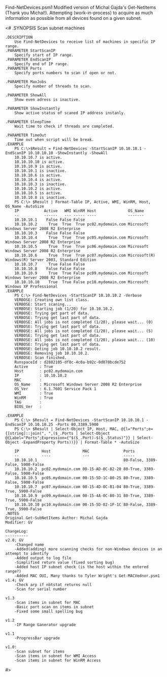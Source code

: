Find-NetDevices.psm1
Modified version of Michal Gajda's Get-NetItems (Thank you Michal!). 
Attempting (work-in-process) to acquire as much information as possible from all devices found on a given subnet.

<# 
	.SYNOPSIS 
		Scan subnet machines
		
	.DESCRIPTION 
		Use Find-NetDevices to receive list of machines in specific IP range.
	.PARAMETER StartScanIP 
		Specify start of IP range.
	.PARAMETER EndScanIP
		Specify end of IP range.
	.PARAMETER Ports
		Specify ports numbers to scan if open or not.
		
	.PARAMETER MaxJobs
		Specify number of threads to scan.
		
	.PARAMETER ShowAll
		Show even adress is inactive.
	
	.PARAMETER ShowInstantly 
		Show active status of scaned IP address instanly. 
	
	.PARAMETER SleepTime  
		Wait time to check if threads are completed.
 
	.PARAMETER TimeOut 
		Time out when script will be break.
	.EXAMPLE 
		PS C:\>$Result = Find-NetDevices -StartScanIP 10.10.10.1 -EndScanIP 10.10.10.10 -ShowInstantly -ShowAll
		10.10.10.7 is active.
		10.10.10.10 is active.
		10.10.10.9 is active.
		10.10.10.1 is inactive.
		10.10.10.6 is active.
		10.10.10.4 is active.
		10.10.10.3 is inactive.
		10.10.10.2 is active.
		10.10.10.5 is active.
		10.10.10.8 is inactive.
		PS C:\> $Result | Format-Table IP, Active, WMI, WinRM, Host, OS_Name -AutoSize
		IP           Active   WMI WinRM Host              OS_Name
		--           ------   --- ----- ----              -------
		10.10.10.1    False False False
		10.10.10.2     True  True  True pc02.mydomain.com Microsoft Windows Server 2008 R2 Enterprise
		10.10.10.3    False False False
		10.10.10.4     True  True  True pc05.mydomain.com Microsoft Windows Server 2008 R2 Enterprise
		10.10.10.5     True  True  True pc06.mydomain.com Microsoft Windows Server 2008 R2 Enterprise
		10.10.10.6     True  True  True pc07.mydomain.com Microsoft(R) Windows(R) Server 2003, Standard Edition
		10.10.10.7     True False False
		10.10.10.8    False False False
		10.10.10.9     True  True False pc09.mydomain.com Microsoft Windows Server 2008 R2 Enterprise
		10.10.10.10    True  True False pc10.mydomain.com Microsoft Windows XP Professional
	.EXAMPLE 
		PS C:\> Find-NetDevices -StartScanIP 10.10.10.2 -Verbose
		VERBOSE: Creating own list class.
		VERBOSE: Start scaning...
		VERBOSE: Starting job (1/20) for 10.10.10.2.
		VERBOSE: Trying get part of data.
		VERBOSE: Trying get last part of data.
		VERBOSE: All jobs is not completed (1/20), please wait... (0)
		VERBOSE: Trying get last part of data.
		VERBOSE: All jobs is not completed (1/20), please wait... (5)
		VERBOSE: Trying get last part of data.
		VERBOSE: All jobs is not completed (1/20), please wait... (10)
		VERBOSE: Trying get last part of data.
		VERBOSE: Geting job 10.10.10.2 result.
		VERBOSE: Removing job 10.10.10.2.
		VERBOSE: Scan finished.
		RunspaceId : d2882105-df8c-4c0a-b92c-0d078bcde752
		Active     : True
		Host       : pc02.mydomain.com
		IP         : 10.10.10.2
		MAC        :
		OS_Name    : Microsoft Windows Server 2008 R2 Enterprise
		OS_Ver     : 6.1.7601 Service Pack 1
		WMI        : True
		WinRM      : True
		TAG        :
		BIOS_Ver   :
		
	.EXAMPLE 	
		PS C:\> $Result = Find-NetDevices -StartScanIP 10.10.10.1 -EndScanIP 10.10.10.25 -Ports 80,3389,5900	
		PS C:\> $Result | Select-Object IP, Host, MAC, @{l="Ports";e={[string]::join(", ",($_.Ports | Select-Object @{Label="Ports";Expression={"$($_.Port)-$($_.Status)"}} | Select-Object -ExpandProperty Ports))}} | Format-Table * -AutoSize
		
		IP          Host              MAC               Ports
		--          ----              ---               -----
		10.10.10.1                                      80-False, 3389-False, 5900-False
		10.10.10.2  pc02.mydomain.com 00-15-AD-0C-82-20 80-True, 3389-False, 5900-False
		10.10.10.5  pc05.mydomain.com 00-15-5D-1C-80-25 80-True, 3389-False, 5900-False
		10.10.10.7  pc07.mydomain.com 00-15-4D-0C-81-04 80-True, 3389-True, 5900-False
		10.10.10.9  pc09.mydomain.com 00-15-4A-0C-80-31 80-True, 3389-True, 5900-False
		10.10.10.10 pc10.mydomain.com 00-15-5D-02-1F-1C 80-False, 3389-True, 5900-False
	.NOTES 
	Original Get-SubNetItems Author: Michal Gajda
	Modifier: GV
		
	ChangeLog:
	----------
	v2.0; GV
		-Changed name
		-Added(adding) more scanning checks for non-Windows devices in an attempt to identify
		-Added output to log file
		-Simplified return value (fixed sorting bug)
		-Added host IP subnet check (is the host within the entered range?) 
		-Added MAC OUI, Many thanks to Tyler Wright's Get-MACVednor.psm1
	v1.4; GV
		-Check arp if nbtstat returns null
		-Scan for serial number
		
	v1.3
		-Scan items in subnet for MAC
		-Basic port scan on items in subnet
		-Fixed some small spelling bug
		
	v1.2
		-IP Range Ganerator upgrade
		
	v1.1
		-ProgressBar upgrade
		
	v1.0:
		-Scan subnet for items
		-Scan items in subnet for WMI Access
		-Scan items in subnet for WinRM Access
#>
